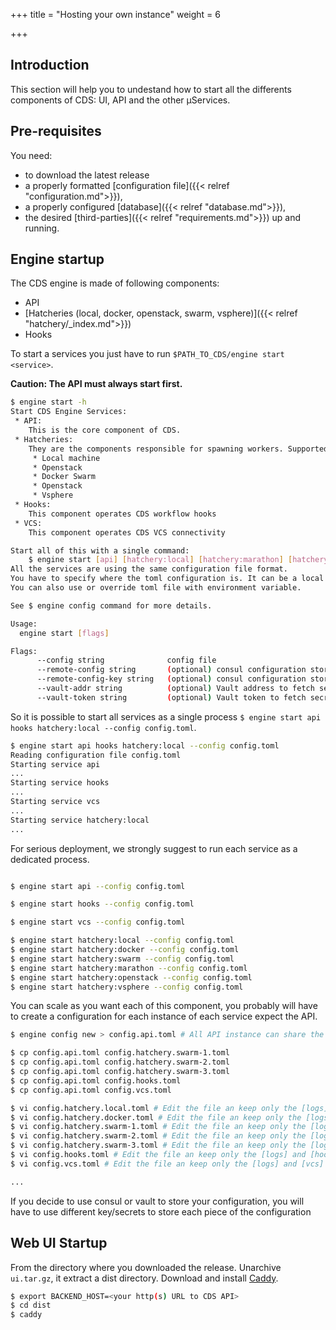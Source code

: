 +++
title = "Hosting your own instance"
weight = 6

+++


## Introduction

This section will help you to undestand how to start all the differents components of CDS: UI, API and the other µServices.

## Pre-requisites

You need:

- to download the latest release
- a properly formatted [configuration file]({{< relref "configuration.md">}}),
- a properly configured [database]({{< relref "database.md">}}),
- the desired [third-parties]({{< relref "requirements.md">}}) up and running.

## Engine startup

The CDS engine is made of following components:

- API
- [Hatcheries (local, docker, openstack, swarm, vsphere)]({{< relref "hatchery/_index.md">}})
- Hooks

To start a services you just have to run `$PATH_TO_CDS/engine start <service>`.

**Caution: The API must always start first.**

```bash
$ engine start -h
Start CDS Engine Services:
 * API:
 	This is the core component of CDS.
 * Hatcheries:
	They are the components responsible for spawning workers. Supported platforms/orchestrators are:
	 * Local machine
	 * Openstack
	 * Docker Swarm
	 * Openstack
	 * Vsphere
 * Hooks:
 	This component operates CDS workflow hooks
 * VCS:
 	This component operates CDS VCS connectivity

Start all of this with a single command:
	$ engine start [api] [hatchery:local] [hatchery:marathon] [hatchery:openstack] [hatchery:swarm] [hatchery:vsphere] [hooks] [vcs]
All the services are using the same configuration file format.
You have to specify where the toml configuration is. It can be a local file, provided by consul or vault.
You can also use or override toml file with environment variable.

See $ engine config command for more details.

Usage:
  engine start [flags]

Flags:
      --config string              config file
      --remote-config string       (optional) consul configuration store
      --remote-config-key string   (optional) consul configuration store key (default "cds/config.api.toml")
      --vault-addr string          (optional) Vault address to fetch secrets from vault (example: https://vault.mydomain.net:8200)
      --vault-token string         (optional) Vault token to fetch secrets from vault

```

So it is possible to start all services as a single process `$ engine start api hooks hatchery:local --config config.toml`.

```bash
$ engine start api hooks hatchery:local --config config.toml
Reading configuration file config.toml
Starting service api
...
Starting service hooks
...
Starting service vcs
...
Starting service hatchery:local
...
```

For serious deployment, we strongly suggest to run each service as a dedicated process.

```bash

$ engine start api --config config.toml

$ engine start hooks --config config.toml

$ engine start vcs --config config.toml

$ engine start hatchery:local --config config.toml
$ engine start hatchery:docker --config config.toml
$ engine start hatchery:swarm --config config.toml
$ engine start hatchery:marathon --config config.toml
$ engine start hatchery:openstack --config config.toml
$ engine start hatchery:vsphere --config config.toml

```

You can scale as you want each of this component, you probably will have to create a configuration for each instance of each service expect the API.

```bash
$ engine config new > config.api.toml # All API instance can share the same configuration.

$ cp config.api.toml config.hatchery.swarm-1.toml
$ cp config.api.toml config.hatchery.swarm-2.toml
$ cp config.api.toml config.hatchery.swarm-3.toml
$ cp config.api.toml config.hooks.toml
$ cp config.api.toml config.vcs.toml

$ vi config.hatchery.local.toml # Edit the file an keep only the [logs] and [hatchery]/[hatchery.local] sections
$ vi config.hatchery.docker.toml # Edit the file an keep only the [logs] and [hatchery]/[hatchery.docker] sections
$ vi config.hatchery.swarm-1.toml # Edit the file an keep only the [logs] and [hatchery]/[hatchery.swarm] sections
$ vi config.hatchery.swarm-2.toml # Edit the file an keep only the [logs] and [hatchery]/[hatchery.swarm] sections
$ vi config.hatchery.swarm-3.toml # Edit the file an keep only the [logs] and [hatchery]/[hatchery.swarm] sections
$ vi config.hooks.toml # Edit the file an keep only the [logs] and [hooks] sections
$ vi config.vcs.toml # Edit the file an keep only the [logs] and [vcs] sections

...
```

If you decide to use consul or vault to store your configuration, you will have to use different key/secrets to store each piece of the configuration

## Web UI Startup

From the directory where you downloaded the release. Unarchive `ui.tar.gz`, it extract a dist directory.
Download and install [Caddy](https://caddyserver.com/download).

```bash
$ export BACKEND_HOST=<your http(s) URL to CDS API>
$ cd dist
$ caddy
```
